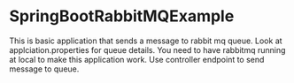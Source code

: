 # SpringBootRabbitMQExample
This is basic application that sends a message to rabbit mq queue.
Look at applciation.properties for queue details.
You need to have rabbitmq running at local to make this application work.
Use controller endpoint to send message to queue.
